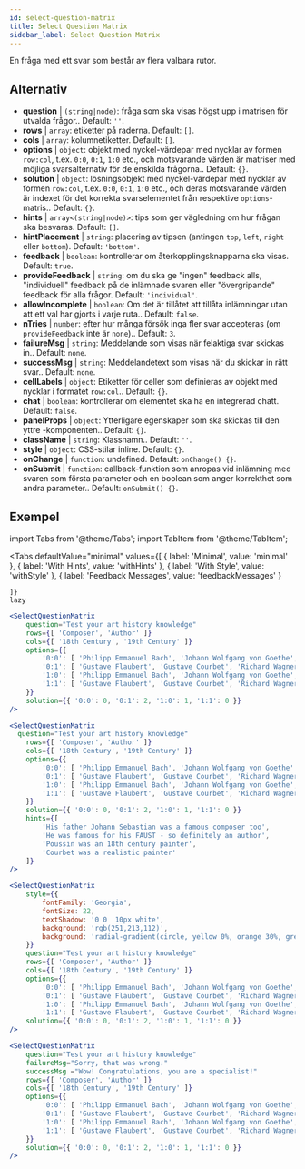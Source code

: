 ```yaml
---
id: select-question-matrix
title: Select Question Matrix
sidebar_label: Select Question Matrix
---
```


En fråga med ett svar som består av flera valbara rutor.

## Alternativ

* __question__ | `(string|node)`: fråga som ska visas högst upp i matrisen för utvalda frågor.. Default: `''`.
* __rows__ | `array`: etiketter på raderna. Default: `[]`.
* __cols__ | `array`: kolumnetiketter. Default: `[]`.
* __options__ | `object`: objekt med nyckel-värdepar med nycklar av formen `row:col`, t.ex. `0:0`, `0:1`, `1:0` etc., och motsvarande värden är matriser med möjliga svarsalternativ för de enskilda frågorna.. Default: `{}`.
* __solution__ | `object`: lösningsobjekt med nyckel-värdepar med nycklar av formen `row:col`, t.ex. `0:0`, `0:1`, `1:0` etc., och deras motsvarande värden är indexet för det korrekta svarselementet från respektive `options`-matris.. Default: `{}`.
* __hints__ | `array<(string|node)>`: tips som ger vägledning om hur frågan ska besvaras. Default: `[]`.
* __hintPlacement__ | `string`: placering av tipsen (antingen `top`, `left`, `right` eller `bottom`). Default: `'bottom'`.
* __feedback__ | `boolean`: kontrollerar om återkopplingsknapparna ska visas. Default: `true`.
* __provideFeedback__ | `string`: om du ska ge "ingen" feedback alls, "individuell" feedback på de inlämnade svaren eller "övergripande" feedback för alla frågor. Default: `'individual'`.
* __allowIncomplete__ | `boolean`: Om det är tillåtet att tillåta inlämningar utan att ett val har gjorts i varje ruta.. Default: `false`.
* __nTries__ | `number`: efter hur många försök inga fler svar accepteras (om `provideFeedback` inte är `none`).. Default: `3`.
* __failureMsg__ | `string`: Meddelande som visas när felaktiga svar skickas in.. Default: `none`.
* __successMsg__ | `string`: Meddelandetext som visas när du skickar in rätt svar.. Default: `none`.
* __cellLabels__ | `object`: Etiketter för celler som definieras av objekt med nycklar i formatet `row:col`.. Default: `{}`.
* __chat__ | `boolean`: kontrollerar om elementet ska ha en integrerad chatt. Default: `false`.
* __panelProps__ | `object`: Ytterligare egenskaper som ska skickas till den yttre <Panel /> -komponenten.. Default: `{}`.
* __className__ | `string`: Klassnamn.. Default: `''`.
* __style__ | `object`: CSS-stilar inline. Default: `{}`.
* __onChange__ | `function`: undefined. Default: `onChange() {}`.
* __onSubmit__ | `function`: callback-funktion som anropas vid inlämning med svaren som första parameter och en boolean som anger korrekthet som andra parameter.. Default: `onSubmit() {}`.


## Exempel


import Tabs from '@theme/Tabs';
import TabItem from '@theme/TabItem';

<Tabs
    defaultValue="minimal"
    values={[
        { label: 'Minimal', value: 'minimal' },
        { label: 'With Hints', value: 'withHints' },
        { label: 'With Style', value: 'withStyle' },
        { label: 'Feedback Messages', value: 'feedbackMessages' }
        
    ]}
    lazy
>

<TabItem value="minimal">

```jsx live
<SelectQuestionMatrix
    question="Test your art history knowledge"
    rows={[ 'Composer', 'Author' ]} 
    cols={[ '18th Century', '19th Century' ]} 
    options={{ 
        '0:0': [ 'Philipp Emmanuel Bach', 'Johann Wolfgang von Goethe', 'Nicolas Poussin'], 
        '0:1': [ 'Gustave Flaubert', 'Gustave Courbet', 'Richard Wagner'] ,
        '1:0': [ 'Philipp Emmanuel Bach', 'Johann Wolfgang von Goethe', 'Nicolas Poussin'],
        '1:1': [ 'Gustave Flaubert', 'Gustave Courbet', 'Richard Wagner'] 
    }} 
    solution={{ '0:0': 0, '0:1': 2, '1:0': 1, '1:1': 0 }}
/>
```
</TabItem>

<TabItem value="withHints">

```jsx live
<SelectQuestionMatrix
  question="Test your art history knowledge"
    rows={[ 'Composer', 'Author' ]} 
    cols={[ '18th Century', '19th Century' ]} 
    options={{ 
        '0:0': [ 'Philipp Emmanuel Bach', 'Johann Wolfgang von Goethe', 'Nicolas Poussin'], 
        '0:1': [ 'Gustave Flaubert', 'Gustave Courbet', 'Richard Wagner'] ,
        '1:0': [ 'Philipp Emmanuel Bach', 'Johann Wolfgang von Goethe', 'Nicolas Poussin'],
        '1:1': [ 'Gustave Flaubert', 'Gustave Courbet', 'Richard Wagner'] 
    }} 
    solution={{ '0:0': 0, '0:1': 2, '1:0': 1, '1:1': 0 }}
    hints={[
        'His father Johann Sebastian was a famous composer too',
        'He was famous for his FAUST - so definitely an author',
        'Poussin was an 18th century painter',
        'Courbet was a realistic painter'
    ]}
/>
```
</TabItem>

<TabItem value="withStyle">

```jsx live
<SelectQuestionMatrix
    style={{ 
        fontFamily: 'Georgia',
        fontSize: 22, 
        textShadow: '0 0  10px white',
        background: 'rgb(251,213,112)',
        background: 'radial-gradient(circle, yellow 0%, orange 30%, green 100%)'
    }}
    question="Test your art history knowledge"
    rows={[ 'Composer', 'Author' ]} 
    cols={[ '18th Century', '19th Century' ]} 
    options={{ 
        '0:0': [ 'Philipp Emmanuel Bach', 'Johann Wolfgang von Goethe', 'Nicolas Poussin'], 
        '0:1': [ 'Gustave Flaubert', 'Gustave Courbet', 'Richard Wagner'] ,
        '1:0': [ 'Philipp Emmanuel Bach', 'Johann Wolfgang von Goethe', 'Nicolas Poussin'],
        '1:1': [ 'Gustave Flaubert', 'Gustave Courbet', 'Richard Wagner'] }} 
    solution={{ '0:0': 0, '0:1': 2, '1:0': 1, '1:1': 0 }}
/>
```
</TabItem>


<TabItem value="feedbackMessages">

```jsx live
<SelectQuestionMatrix
    question="Test your art history knowledge"
    failureMsg="Sorry, that was wrong." 
    successMsg ="Wow! Congratulations, you are a specialist!"
    rows={[ 'Composer', 'Author' ]} 
    cols={[ '18th Century', '19th Century' ]} 
    options={{ 
        '0:0': [ 'Philipp Emmanuel Bach', 'Johann Wolfgang von Goethe', 'Nicolas Poussin'], 
        '0:1': [ 'Gustave Flaubert', 'Gustave Courbet', 'Richard Wagner'] ,
        '1:0': [ 'Philipp Emmanuel Bach', 'Johann Wolfgang von Goethe', 'Nicolas Poussin'],
        '1:1': [ 'Gustave Flaubert', 'Gustave Courbet', 'Richard Wagner'] 
    }} 
    solution={{ '0:0': 0, '0:1': 2, '1:0': 1, '1:1': 0 }}
/>
```

</TabItem>

</Tabs>

